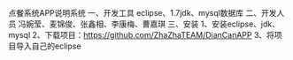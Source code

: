 点餐系统APP说明系统 
   一、开发工具 
 eclipse、1.7jdk、mysql数据库 
   二、开发人员 
 冯婉莹、麦锦俊、张鑫相、李康梅、曹嘉琪 
   三、安装 
 1、安装eclipse、jdk、mysql 
 2、下载项目：https://github.com/ZhaZhaTEAM/DianCanAPP 
 3、将项目导入自己的eclipse 
